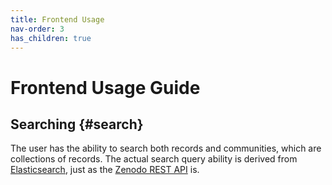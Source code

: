 ```yaml
---
title: Frontend Usage
nav-order: 3
has_children: true
---
```


# Frontend Usage Guide

## Searching {#search}

The user has the ability to search both records and communities, which are collections of records. The actual search query ability is derived from [Elasticsearch](https://www.elastic.co/guide/en/elasticsearch/reference/current/query-dsl-query-string-query.html), just as the [Zenodo REST API](https://developers.zenodo.org/#rest-api) is.